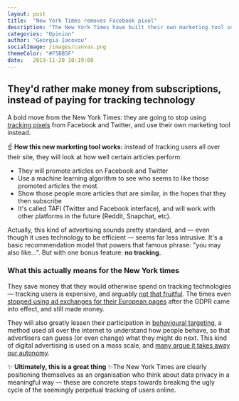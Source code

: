 ```yaml
---
layout: post
title:  "New York Times removes Facebook pixel"
description: "The New York Times have built their own marketing tool so they no longer have to rely on tracking pixels. It's less intrusive, cheaper, and still gets the job done."
categories: "Opinion"
author: "Georgia Iacovou"
socialImage: /images/canvas.png
themeColor: "#F5BB5F"
date:   2019-11-20 10:19:00
---
```


## They'd rather make money from subscriptions, instead of paying for tracking technology

A bold move from the New York Times: they are going to stop using [tracking pixels](https://metomic.io/blog/main/2019/04/05/the-most-devastating-pixel-on-the-internet.html) from Facebook and Twitter, and use their own marketing tool instead.

☝️ **How this new marketing tool works:** instead of tracking users all over their site, they will look at how well certain articles perform:

- They will promote articles on Facebook and Twitter
- Use a machine learning algorithm to see who seems to like those promoted articles the most.
- Show those people more articles that are similar, in the hopes that they then subscribe
- It's called TAFI (Twitter and Facebook interface), and will work with other platforms in the future (Reddit, Snapchat, etc).

Actually, this kind of advertising sounds pretty standard, and — even though it uses technology to be efficient — seems far less intrusive. It's a basic recommendation model that powers that famous phrase: "you may also like...". But with one bonus feature: **no tracking.**

### What this actually means for the New York times

They save money that they would otherwise spend on tracking technologies — tracking users is expensive, and arguably [not that fruitful](https://www.wsj.com/articles/behavioral-ad-targeting-not-paying-off-for-publishers-study-suggests-11559167195?redirect=amp#click=https://t.co/ai1PWrLffM). The times even [stopped using ad exchanges for their European pages](https://digiday.com/media/gumgumtest-new-york-times-gdpr-cut-off-ad-exchanges-europe-ad-revenue/) after the GDPR came into effect, and still made money.

They will also greatly lessen their participation in [behavioural targeting](https://metomic.io/blog/main/2019/09/13/what-is-behavioural-ads.html), a method used all over the internet to understand how people behave, so that advertisers can guess (or even change) what they might do next. This kind of digital advertising is used on a mass scale, and [many argue it takes away our autonomy](https://www.theguardian.com/technology/2019/jan/20/shoshana-zuboff-age-of-surveillance-capitalism-google-facebook). 

✨ **Ultimately, this is a great thing** ✨The New York Times are clearly positioning themselves as an organisation who think about data privacy in a meaningful way — these are concrete steps towards breaking the ugly cycle of the seemingly perpetual tracking of users online.